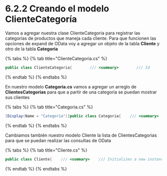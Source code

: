 # 6.2.2 Creando el modelo ClienteCategoría

Vamos a agregar nuestra clase ClienteCategoria para registrar las categorías de productos que maneja cada cliente. Para que funcionen las opciones de expand de OData voy a agregar un objeto de la tabla **Cliente** y otro de la tabla **Categoria**

{% tabs %}
{% tab title="ClienteCategoria.cs" %}
```csharp
public class ClienteCategoria{        /// <summary>        /// Id         /// </summary>        [Key]        [DatabaseGenerated(DatabaseGeneratedOption.Identity)]        public int Id { get; set; }        /// <summary>        /// Id del cliente        /// </summary>                public int ClienteId { get; set; }        /// <summary>        /// Datos del cliente        /// </summary>        public Cliente Cliente { get; set; }        /// <summary>        /// Id de la categoria        /// </summary>        public int CategoriaId { get; set; }                /// <summary>        /// Datos de la Categoría        /// </summary>        public Categoria Categoria { get; set; }}
```
{% endtab %}
{% endtabs %}

En nuestro modelo **Categoria.cs** vamos a agregar un arreglo de **ClientesCategorias** para que a partir de una categoría se puedan mostrar sus clientes

{% tabs %}
{% tab title="Categoria.cs" %}
```csharp
[Display(Name = "Categoría")]public class Categoria{    /// <summary>    /// Crea una nueva categoría <see cref="T:CaducaRest.Models.Categoria"/> class.    /// </summary>    public Categoria() => ClientesCategorias = new Collection<ClienteCategoria>();        /// <summary>    /// Gets or sets the clientes categorias.    /// </summary>    /// <value>The clientes categorias.</value>    public virtual ICollection<ClienteCategoria> ClientesCategorias { get; set; }}
```
{% endtab %}
{% endtabs %}

Cambiamos también nuestro modelo Cliente la lista de ClientesCategorias para que se puedan realizar las consultas de OData 

{% tabs %}
{% tab title="Cliente.cs" %}
```csharp
public class Cliente{    /// <summary>    /// Initializes a new instance of the <see cref="T:CaducaRest.Models.Cliente"/> class.    /// </summary>    public Cliente() => ClientesCategorias = new Collection<ClienteCategoria>();        /// <summary>    /// Para mostrar las categorias de los clientes    /// </summary>    public virtual ICollection<ClienteCategoria> ClientesCategorias { get; set; }}
```
{% endtab %}
{% endtabs %}

